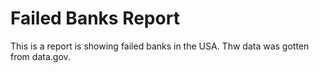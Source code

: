 # Failed Banks Report
This is a report is showing failed banks in the USA. Thw data was gotten from data.gov.
